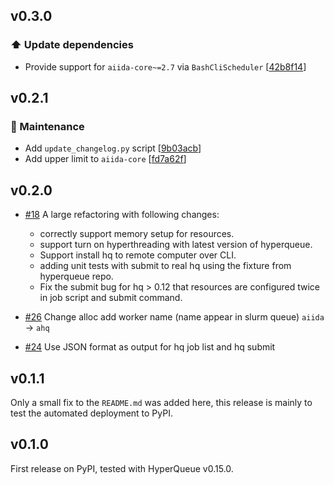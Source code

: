## v0.3.0

### ⬆️ Update dependencies

* Provide support for `aiida-core~=2.7` via `BashCliScheduler` [[42b8f14](https://github.com/aiidateam/aiida-hyperqueue/commit/42b8f14412121daddc0a2e9eea1360ad949d4e65)]

## v0.2.1

### 🔧 Maintenance

* Add `update_changelog.py` script [[9b03acb](https://github.com/aiidateam/aiida-hyperqueue/commit/9b03acbf9cb804ef7f3c35c6d5b7495b917dacc6)]
* Add upper limit to `aiida-core` [[fd7a62f](https://github.com/aiidateam/aiida-hyperqueue/commit/fd7a62feae23f99899a025cfe411531576bf93fd)]

## v0.2.0

- [#18](https://github.com/aiidateam/aiida-hyperqueue/pull/18) A large refactoring with following changes:

    - correctly support memory setup for resources.
    - support turn on hyperthreading with latest version of hyperqueue.
    - Support install hq to remote computer over CLI.
    - adding unit tests with submit to real hq using the fixture from hyperqueue repo.
    - Fix the submit bug for hq > 0.12 that resources are configured twice in job script and submit command.

- [#26](https://github.com/aiidateam/aiida-hyperqueue/pull/26) Change alloc add worker name (name appear in slurm queue) `aiida` -> `ahq`
- [#24](https://github.com/aiidateam/aiida-hyperqueue/pull/24) Use JSON format as output for hq job list and hq submit

## v0.1.1

Only a small fix to the `README.md` was added here, this release is mainly to test the automated deployment to PyPI.

## v0.1.0

First release on PyPI, tested with HyperQueue v0.15.0.
